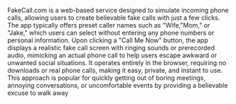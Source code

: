 FakeCall.com is a web-based service designed to simulate incoming phone calls, allowing users to create believable fake calls with just a few clicks. The app typically offers preset caller names such as "Wife,"Mom," or "Jake," which users can select without entering any phone numbers or personal information. Upon clicking a "Call Me Now" button, the app displays a realistic fake call screen with ringing sounds or prerecorded audio, mimicking an actual phone call to help users escape awkward or unwanted social situations. It operates entirely in the browser, requiring no downloads or real phone calls, making it easy, private, and instant to use. This approach is popular for quickly getting out of boring meetings, annoying conversations, or uncomfortable events by providing a believable excuse to walk away
